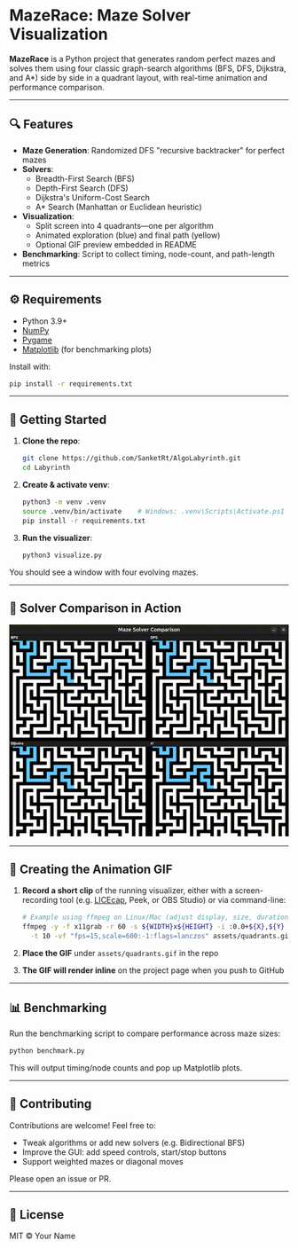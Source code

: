 # MazeRace: Maze Solver Visualization

**MazeRace** is a Python project that generates random perfect mazes and solves them using four classic graph-search algorithms (BFS, DFS, Dijkstra, and A*) side by side in a quadrant layout, with real-time animation and performance comparison.

---

## 🔍 Features

- **Maze Generation**: Randomized DFS "recursive backtracker" for perfect mazes
- **Solvers**:
  - Breadth-First Search (BFS)
  - Depth-First Search (DFS)
  - Dijkstra's Uniform-Cost Search
  - A* Search (Manhattan or Euclidean heuristic)
- **Visualization**:
  - Split screen into 4 quadrants—one per algorithm
  - Animated exploration (blue) and final path (yellow)
  - Optional GIF preview embedded in README
- **Benchmarking**: Script to collect timing, node-count, and path-length metrics

---

## ⚙️ Requirements

- Python 3.9+
- [NumPy](https://numpy.org/)
- [Pygame](https://www.pygame.org/)
- [Matplotlib](https://matplotlib.org/) (for benchmarking plots)

Install with:

```bash
pip install -r requirements.txt
```

---

## 🚀 Getting Started

1. **Clone the repo**:
   ```bash
   git clone https://github.com/SanketRt/AlgoLabyrinth.git
   cd Labyrinth
   ```

2. **Create & activate venv**:
   ```bash
   python3 -m venv .venv
   source .venv/bin/activate    # Windows: .venv\Scripts\Activate.ps1
   pip install -r requirements.txt
   ```

3. **Run the visualizer**:
   ```bash
   python3 visualize.py
   ```

You should see a window with four evolving mazes.

---

## 🔄 Solver Comparison in Action

![Quadrant Animation](assets/quadrants.gif)

---

## 🎥 Creating the Animation GIF

1. **Record a short clip** of the running visualizer, either with a screen-recording tool (e.g. [LICEcap](https://www.cockos.com/licecap/), Peek, or OBS Studio) or via command-line:

   ```bash
   # Example using ffmpeg on Linux/Mac (adjust display, size, duration):
   ffmpeg -y -f x11grab -r 60 -s ${WIDTH}x${HEIGHT} -i :0.0+${X},${Y} \
     -t 10 -vf "fps=15,scale=600:-1:flags=lanczos" assets/quadrants.gif
   ```

2. **Place the GIF** under `assets/quadrants.gif` in the repo

3. **The GIF will render inline** on the project page when you push to GitHub

---

## 📊 Benchmarking

Run the benchmarking script to compare performance across maze sizes:

```bash
python benchmark.py
```

This will output timing/node counts and pop up Matplotlib plots.

---

## 🤝 Contributing

Contributions are welcome! Feel free to:

- Tweak algorithms or add new solvers (e.g. Bidirectional BFS)
- Improve the GUI: add speed controls, start/stop buttons
- Support weighted mazes or diagonal moves

Please open an issue or PR.

---

## 📄 License

MIT © Your Name